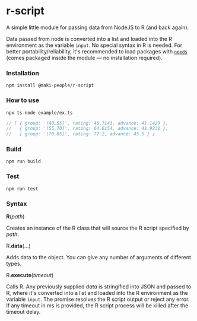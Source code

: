 # r-script

A simple little module for passing data from NodeJS to R (and back again).

Data passed from node is converted into a list and loaded into the R environment as the variable `input`. No special syntax in R is needed. For better portability/reliability, it's recommended to load packages with [`needs`](https://github.com/joshkatz/needs) (comes packaged inside the module — no installation required).

### Installation

```
npm install @maki-people/r-script
```

### How to use

`npx ts-node example/ex.ts`

```typescript
// [ { group: '(40,55]', rating: 46.7143, advance: 41.1429 },
//   { group: '(55,70]', rating: 64.6154, advance: 41.9231 },
//   { group: '(70,85]', rating: 77.2, advance: 45.5 } ]
```

### Build

`npm run build`

### Test

`npm run test`

### Syntax

**R**(_path_)

Creates an instance of the R class that will source the R script specified by _path_.

R.**data**(...)

Adds data to the object. You can give any number of arguments of different types.

R.**execute**(_timeout_)

Calls R. Any previously supplied _data_ is stringified into JSON and passed to R, where it's converted into a list and loaded into the R environment as the variable `input`.
The promise resolves the R script output or reject any error.
If any timeout in ms is provided, the R script process will be killed after the timeout delay.
